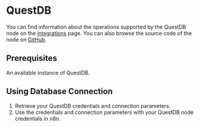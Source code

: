 # QuestDB

You can find information about the operations supported by the QuestDB node on the [integrations](https://n8n.io/integrations/n8n-nodes-base.questDb) page. You can also browse the source code of the node on [GitHub](https://github.com/n8n-io/n8n/tree/master/packages/nodes-base/nodes/QuestDb).

## Prerequisites

An available instance of QuestDB. 

## Using Database Connection

1. Retrieve your QuestDB credentials and connection parameters.
2. Use the credentials and connection parameters with your QuestDB node credentials in n8n.
